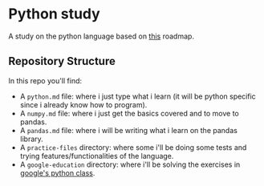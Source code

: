 # Python study

A study on the python language based on [this](https://roadmap.sh/python) roadmap.

## Repository Structure

In this repo you'll find:
* A `python.md` file: where i just type what i learn (it will be python specific since i already know how to program).
* A `numpy.md` file: where i just get the basics covered and to move to pandas.
* A `pandas.md` file: where i will be writing what i learn on the pandas library.
* A `practice-files` directory: where some i'll be doing some tests and trying features/functionalities of the language.
* A `google-education` directory: where i'll be solving the exercises in [google's python class](https://developers.google.com/edu/python).